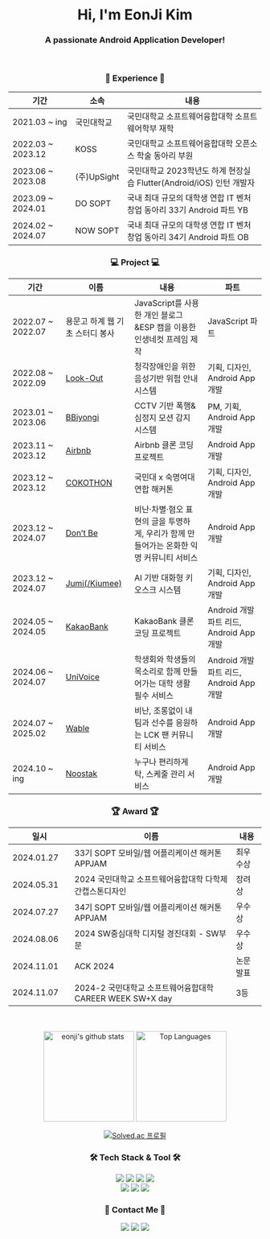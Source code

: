 <div align='center'>
  <h1>Hi, I'm EonJi Kim</h1>
  <h3>A passionate Android Application Developer!</h3>
</div>
<br/>

<h3 align='center'>🏫 Experience 🏫</h3>
<div align='center'>

| 기간 | 소속 | 내용 |
| --- | --- | --- |
| 2021.03 ~ ing　|국민대학교|국민대학교 소프트웨어융합대학 소프트웨어학부 재학|
| 2022.03 ~ 2023.12　|KOSS|국민대학교 소프트웨어융합대학 오픈소스 학술 동아리 부원|
| 2023.06 ~ 2023.08　|(주)UpSight|국민대학교 2023학년도 하계 현장실습 Flutter(Android/iOS) 인턴 개발자|
| 2023.09 ~ 2024.01　|DO SOPT|국내 최대 규모의 대학생 연합 IT 벤처 창업 동아리 33기 Android 파트 YB|
| 2024.02 ~ 2024.07　|NOW SOPT|국내 최대 규모의 대학생 연합 IT 벤처 창업 동아리 34기 Android 파트 OB|

</div>

<h3 align='center'>💻 Project 💻</h3>
<div align='center'>

| 기간 | 이름 | 내용 | 파트 |
| --- | --- | --- | --- |
| 2022.07 ~ 2022.07　|<a>용문고 하계 웹 기초 스터디 봉사</a>|JavaScript를 사용한 개인 블로그&ESP 캠을 이용한 인생네컷 프레임 제작|JavaScript 파트|
| 2022.08 ~ 2022.09　|<a href="https://github.com/KOSS-LOOK-OUT">Look-Out</a>|청각장애인을 위한 음성기반 위험 안내 시스템|기획, 디자인, Android App 개발|
| 2023.01 ~ 2023.06　|<a href="https://github.com/BBiyongi">BBiyongi</a>|CCTV 기반 폭행&심정지 모션 감지 시스템|PM, 기획, Android App 개발|
| 2023.11 ~ 2023.12　|<a href="https://github.com/DO-SOPT-APP3-Airbnb">Airbnb</a>|Airbnb 클론 코딩 프로젝트|Android App 개발|
| 2023.12 ~ 2023.12 |<a href="https://github.com/2023-COKOTHON-Team10">COKOTHON</a>|국민대 x 숙명여대 연합 해커톤|기획, 디자인, Android App 개발|
| 2023.12 ~ 2024.07　|<a href="https://github.com/TeamDon-tBe">Don’t Be</a>|비난·차별·혐오 표현의 글을 투명하게, 우리가 함께 만들어가는 온화한 익명 커뮤니티 서비스|Android App 개발|
| 2023.12 ~ 2024.07　|<a href="https://github.com/kookmin-sw/capstone-2024-24">Jumi(/Kiumee)</a>|AI 기반 대화형 키오스크 시스템|기획, 디자인, Android App 개발|
| 2024.05 ~ 2024.05　|<a href="https://github.com/NOW-SOPT-APP2-KAKAOBANK">KakaoBank</a>|KakaoBank 클론 코딩 프로젝트|Android 개발 파트 리드, Android App 개발|
| 2024.06 ~ 2024.07　|<a href="https://github.com/Team-UniVoice">UniVoice</a>|학생회와 학생들의 목소리로 함께 만들어가는 대학 생활 필수 서비스|Android 개발 파트 리드, Android App 개발|
| 2024.07 ~ 2025.02　|<a href="https://github.com/Team-Wable">Wable</a>|비난, 조롱없이 내 팀과 선수를 응원하는 LCK 팬 커뮤니티 서비스|Android App 개발|
| 2024.10 ~ ing　|<a href="https://github.com/Noostak">Noostak</a>|누구나 편리하게 탁, 스케줄 관리 서비스|Android App 개발|

</div>

<h3 align='center'>🏆 Award 🏆</h3>
<div align='center'>

| 일시 | 이름 | 내용 |
| --- | --- | --- |
| 2024.01.27　|33기 SOPT 모바일/웹 어플리케이션 해커톤 APPJAM|최우수상|
| 2024.05.31　|2024 국민대학교 소프트웨어융합대학 다학제간캡스톤디자인|장려상|
| 2024.07.27　|34기 SOPT 모바일/웹 어플리케이션 해커톤 APPJAM|우수상|
| 2024.08.06　|2024 SW중심대학 디지털 경진대회 - SW부문|우수상|
| 2024.11.01　|ACK 2024|논문 발표|
| 2024.11.07　|2024-2 국민대학교 소프트웨어융합대학 CAREER WEEK SW+X day|3등|

</div>
<br/>
<br/>

<div align="center">
  <img style="height:180px" src="https://github-readme-stats.vercel.app/api?username=Eonji-sw&show_icons=true&include_all_commits=true&theme=nord&hide_border=true" alt="eonji's github stats" />
  <img style="height:180px" src="https://github-readme-stats.vercel.app/api/top-langs/?username=Eonji-sw&layout=compact&theme=nord&hide_border=true" alt="Top Languages" />
  
  [![Solved.ac 프로필](http://mazassumnida.wtf/api/v2/generate_badge?boj=ki6z2n5u1m)](https://solved.ac/ki6z2n5u1m)
</div>

<h3 align="center">🛠️ Tech Stack & Tool 🛠️</h3>
<p align="center">
  <img src="https://img.shields.io/badge/Android-34A853?style=for-the-badge&logo=android&logoColor=white">
  <img src="https://img.shields.io/badge/Android Studio-3DDC84?style=for-the-badge&logo=androidstudio&logoColor=white">
  <img src="https://img.shields.io/badge/Kotlin-7F52FF?style=for-the-badge&logo=kotlin&logoColor=white">
  <img src="https://img.shields.io/badge/Java-007396?style=for-the-badge&logo=java&logoColor=white">
  <br>
  <img src="https://img.shields.io/badge/Flutter-02569B?style=for-the-badge&logo=flutter&logoColor=white">
  <img src="https://img.shields.io/badge/Visual Studio Code-007ACC?style=for-the-badge&logo=visualstudiocode&logoColor=white">
  <img src="https://img.shields.io/badge/Python-3776AB?style=for-the-badge&logo=python&logoColor=white">
</p>

<h3 align="center">💫 Contact Me 💫</h3>
<p align="center">
  <a href="mailto:ejkim0625@gmail.com"><img src="https://img.shields.io/badge/Gmail-d14836?style=flat-square&logo=Gmail&logoColor=white&link=mailto:ejkim0625@gmail.com"/></a>
  <a href="https://www.notion.so/Home-1eba2e66af6d411389bb331a30c6d8cd"><img src="https://img.shields.io/badge/Notion-000000?style=flat-square&logo=Notion&logoColor=white&link=https://www.notion.so/Home-1eba2e66af6d411389bb331a30c6d8cd"/></a>
  <a href="https://velog.io/@monolog"><img src="https://img.shields.io/badge/Velog-11B48A?style=flat-square&logo=Vimeo&logoColor=white&link=https://velog.io/@monolog"/></a>
</p>
